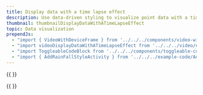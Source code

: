 ```yaml
---
title: Display data with a time lapse effect
description: Use data-driven styling to visualize point data with a time lapse effect; rainfall in China in this example.
thumbnail: thumbnailDisplayDataWithATimeLapseEffect
topic: Data visualization
prependJs:
  - "import { VideoWithDeviceFrame } from '../../../components/video-with-device-frame'"
  - "import videoDisplayDataWithATimeLapseEffect from '../../../video/example-datatimelapse.mp4'"
  - "import ToggleableCodeBlock from '../../../components/toggleable-code-block'"
  - "import { AddRainFallStyleActivity } from '../../../example-code/AddRainFallStyleActivity.js'"
---
```


{{
  <VideoWithDeviceFrame 
    videoFile={videoDisplayDataWithATimeLapseEffect}
    rotation="horizontal"
    device="pixel-2"
  />
}}

<!-- Any notes about this example would go here.  -->

{{
  <ToggleableCodeBlock 
    codeSnippet={AddRainFallStyleActivity}
  />
}}
